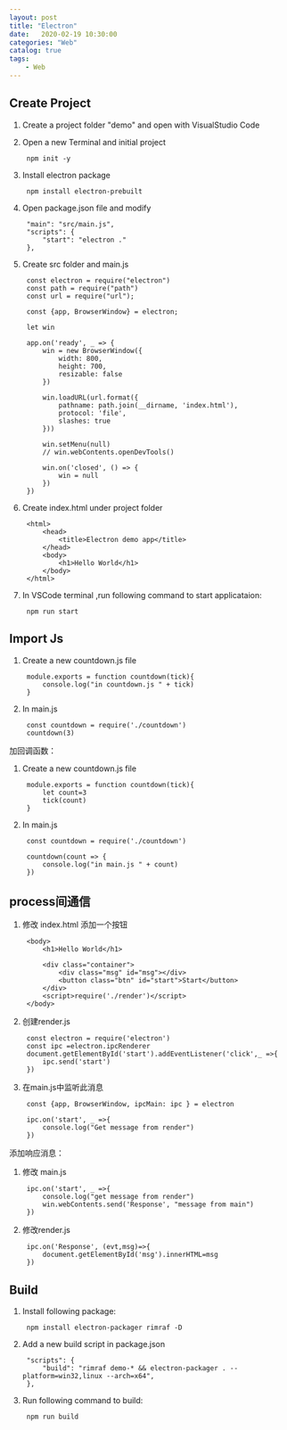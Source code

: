 ```yaml
---                
layout: post                
title: "Electron" 
date:   2020-02-19 10:30:00                 
categories: "Web"                
catalog: true                
tags:                 
    - Web                
---      
```


## Create Project

1. Create a project folder "demo" and open with VisualStudio Code
2. Open a new Terminal and initial project

        npm init -y

3. Install electron package

        npm install electron-prebuilt

4. Open package.json file and modify

        "main": "src/main.js",
        "scripts": {
            "start": "electron ."
        },

5. Create src folder and main.js

        const electron = require("electron")
        const path = require("path")
        const url = require("url");

        const {app, BrowserWindow} = electron;

        let win

        app.on('ready', _ => {
            win = new BrowserWindow({
                width: 800,
                height: 700,
                resizable: false
            })

            win.loadURL(url.format({
                pathname: path.join(__dirname, 'index.html'),
                protocol: 'file',
                slashes: true
            }))

            win.setMenu(null)
            // win.webContents.openDevTools()

            win.on('closed', () => {
                win = null
            })
        })

6. Create index.html under project folder

        <html>
            <head>
                <title>Electron demo app</title>
            </head>
            <body>
                <h1>Hello World</h1>
            </body>
        </html>

7. In VSCode terminal ,run following command to start applicataion:

        npm run start

## Import Js

1. Create a new countdown.js file

        module.exports = function countdown(tick){
            console.log("in countdown.js " + tick)
        }

2. In main.js

        const countdown = require('./countdown')
        countdown(3)

加回调函数：

1. Create a new countdown.js file

        module.exports = function countdown(tick){
            let count=3
            tick(count)
        }

2. In main.js

        const countdown = require('./countdown')

        countdown(count => {
            console.log("in main.js " + count)
        })

## process间通信

1. 修改 index.html 添加一个按钮

        <body>
            <h1>Hello World</h1>

            <div class="container">
                <div class="msg" id="msg"></div>
                <button class="btn" id="start">Start</button>
            </div>
            <script>require('./render')</script>
        </body>

2. 创建render.js

        const electron = require('electron')
        const ipc =electron.ipcRenderer
        document.getElementById('start').addEventListener('click',_ =>{
            ipc.send('start')
        })

3. 在main.js中监听此消息

        const {app, BrowserWindow, ipcMain: ipc } = electron

        ipc.on('start', _ =>{
            console.log("Get message from render")
        })

添加响应消息：   
1. 修改 main.js

        ipc.on('start', _ =>{
            console.log("get message from render")
            win.webContents.send('Response', "message from main")
        })

2. 修改render.js

        ipc.on('Response', (evt,msg)=>{
            document.getElementById('msg').innerHTML=msg
        })

## Build

1. Install following package:

        npm install electron-packager rimraf -D

2. Add a new build script in package.json

        "scripts": {
            "build": "rimraf demo-* && electron-packager . --platform=win32,linux --arch=x64",
        },

3. Run following command to build:

        npm run build
